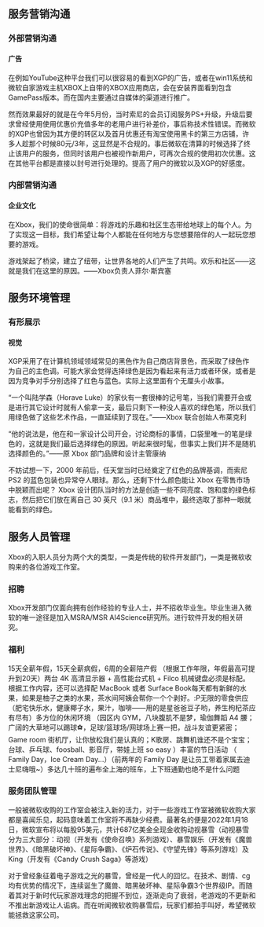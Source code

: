 ## 服务营销沟通
### 外部营销沟通
#### 广告
在例如YouTube这种平台我们可以很容易的看到XGP的广告，或者在win11系统和微软自家游戏主机XBOX上自带的XBOX应用商店，会在安装界面看到包含GamePass版本。而在国内主要通过自媒体的渠道进行推广。

然而效果最好的就是在今年5月份，当时索尼的会员订阅服务PS+升级，升级后要求曾经使用使用优惠价充值多年的老用户进行补差价，事后称技术性错误。而微软的XGP也曾因为其方便的转区以及首月优惠还有淘宝使用黑卡的第三方店铺，许多人趁那个时候80元/3年，这显然是不合规的。事后微软在清算的时候选择了终止该用户的服务，但同时该用户也被视作新用户，可再次合规的使用初次优惠。这在其他平台都是直接以封号进行处理的。提高了用户的微软以及XGP的好感度。
### 内部营销沟通
#### 企业文化
在Xbox，我们的使命很简单：将游戏的乐趣和社区生态带给地球上的每个人。为了实现这一目标，我们希望让每个人都能在任何地方与您想要陪伴的人一起玩您想要的游戏。

游戏架起了桥梁，建立了纽带，让世界各地的人们产生了共鸣。欢乐和社区——这就是我们在这里的原因。——Xbox负责人菲尔·斯宾塞
## 服务环境管理
### 有形展示
#### 视觉
XGP采用了在计算机领域领域常见的黑色作为自己商店背景色，而采取了绿色作为自己的主色调。可能大家会觉得选择绿色是因为看起来有活力或者环保，或者是因为竞争对手分别选择了红色与蓝色。实际上这里面有个无厘头小故事。

“一个叫陆学森（Horave Luke）的家伙有一套很棒的记号笔，当我们需要开会或是进行其它设计时就有人偷拿一支，最后只剩下一种没人喜欢的绿色笔，所以我们用绿色做了这些艺术作品，一直延续到了现在。”——Xbox 联合创始人布莱克利

“他的说法是，他在和一家设计公司开会，讨论商标的事情，口袋里唯一的笔是绿色的，这就是我们最后选择绿色的原因。听起来很时髦，但事实上我们并不是随机选择颜色的。”——原 Xbox 部门品牌和设计主管康纳

不妨试想一下，2000 年前后，任天堂当时已经奠定了红色的品牌基调，而索尼 PS2 的蓝色包装也异常夺人眼球。那么，还剩下什么颜色能让 Xbox 在零售市场中脱颖而出呢？
Xbox 设计团队当时的方法是创造一些不同亮度、饱和度的绿色标志，然后把它们放在离自己 30 英尺（9.1 米）商品堆中，最终选取了那种一眼就能看到的绿色。

## 服务人员管理
Xbox的入职人员分为两个大的类型，一类是传统的软件开发部门，一类是微软收购来的各位游戏工作室。

### 招聘
Xbox开发部门仅面向拥有创作经验的专业人士，并不招收毕业生。毕业生进入微软的唯一途径是加入MSRA/MSR AI4Science研究所。进行软件开发的相关研究。
### 福利
15天全薪年假，15天全薪病假，6周的全薪陪产假 （根据工作年限，年假最高可提升到20天）两台 4K 高清显示器 + 高性能台式机 + Filco 机械键盘必须是标配。根据工作内容，还可以选择配 MacBook 或者 Surface Book每天都有新鲜的水果，如果是柚子之类的水果，茶水间阿姨会帮你一个个剥好。:P无限的零食供应 （肥宅快乐水，健康椰子水，果汁，咖啡——用的是星爸爸豆子哟，养生枸杞茶应有尽有）多方位的休闲环境 （园区内 GYM，八块腹肌不是梦，瑜伽舞蹈 A4 腰；广阔的大草地可以踢球⚽️，足球/篮球场/网球场上赛一把，战斗友谊更紧密；Game room 街机厅，让你放松我们是认真的；K歌房、跳舞机谁还不是个宝宝；台球、乒乓球、foosball、影音厅，带娃上班 so easy ）丰富的节日活动 （ Family Day，Ice Cream Day...）（前两年的 Family Day 是让员工带着家属去迪士尼嗨哦~）多达几十班的遍布全上海的班车，上下班通勤也绝不是什么问题

### 服务团队管理
一般被微软收购的工作室会被注入新的活力，对于一些游戏工作室被微软收购大家都是喜闻乐见，起码意味着工作室将不再缺少经费。最著名的便是2022年1月18日，微软宣布将以每股95美元，共计687亿美金全现金收购动视暴雪（动视暴雪分为三大部分：动视（开发有《使命召唤》系列游戏）、暴雪娱乐（开发有《魔兽世界》、《暗黑破坏神》、《星际争霸》、《炉石传说》、《守望先锋》等系列游戏）及King（开发有《Candy Crush Saga》等游戏）

对于曾经象征着电子游戏之光的暴雪，曾经是一代人的回忆。在技术、剧情、cg均有优势的情况下，连续诞生了魔兽、暗黑破坏神、星际争霸3个世界级IP。而随着其对于新时代玩家游戏理念的把握不到位，逐渐走向了衰弱，老游戏的不更新和不推出新游戏让人诟病。而在听闻微软收购暴雪后，玩家们都拍手叫好，希望微软能拯救这家公司。
